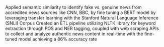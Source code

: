  Applied semantic similarity to identify fake vs. genuine news from accredited news sources like CNN, BBC, by fine
tuning a BERT model by leveraging transfer learning with the Stanford Natural Language Inference (SNLI) Corpus 
Created an ETL pipeline utilizing NLTK library for keyword extraction through POS and NER tagging, coupled with 
web scraping APIs to collect and analyze authentic news content in real-time with the fine-tuned model achieving a 
86% accuracy rate 
